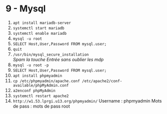 # 9 - Mysql

1. `apt install mariadb-server`
2. `systemctl start mariadb`
3. `systemctl enable mariadb`
4. `mysql -u root`
5. `SELECT Host,User,Password FROM mysql.user;`
6. `quit`
7. `/usr/bin/mysql_secure_installation`  
   *Spam la touche Entrée sans oublier les mdp*
8. `mysql -u root -p`
9. `SELECT Host,User,Password FROM mysql.user;`
10. `apt install phpmyadmin`
11. `cp /etc/phpmyadmin/apache.conf /etc/apache2/conf-available/phpMyAdmin.conf`
12. `a2enconf phpMyAdmin`
13. `systemctl restart apache2`
14. `http://w1.53.lprgi.u13.org/phpmyadmin/`
    Username : phpmyadmin
    Mots de pass : mots de pass root